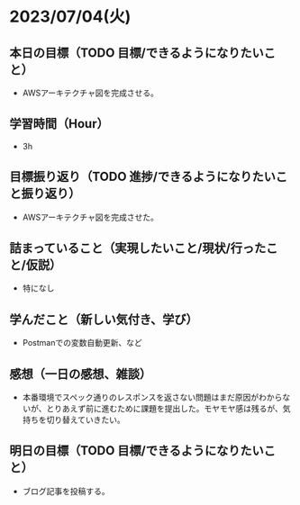 
# 2023/07/04(火)

## 本日の目標（TODO 目標/できるようになりたいこと）

- AWSアーキテクチャ図を完成させる。

## 学習時間（Hour）

- 3h

## 目標振り返り（TODO 進捗/できるようになりたいこと振り返り）

- AWSアーキテクチャ図を完成させた。

## 詰まっていること（実現したいこと/現状/行ったこと/仮説）

- 特になし

## 学んだこと（新しい気付き、学び）

- Postmanでの変数自動更新、など

## 感想（一日の感想、雑談）

- 本番環境でスペック通りのレスポンスを返さない問題はまだ原因がわからないが、とりあえず前に進むために課題を提出した。モヤモヤ感は残るが、気持ちを切り替えていきたい。

## 明日の目標（TODO 目標/できるようになりたいこと）

- ブログ記事を投稿する。
